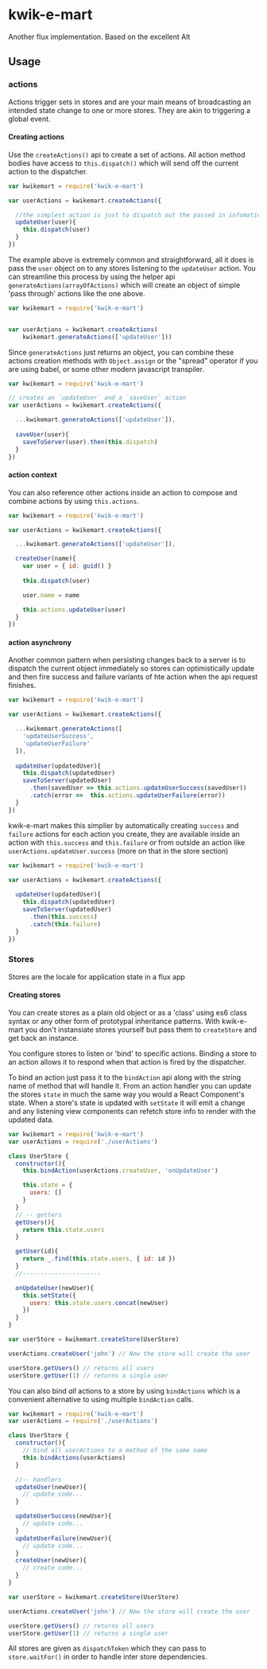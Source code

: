 kwik-e-mart
=============

Another flux implementation. Based on the excellent Alt

## Usage

### actions

Actions trigger sets in stores and are your main means of broadcasting an intended state change to one or more stores. They are akin to triggering a global event.

#### Creating actions

Use the `createActions()` api to create a set of actions. All action method bodies have access to `this.dispatch()` which will send off the current action to the dispatcher.

```javascript
var kwikemart = require('kwik-e-mart')

var userActions = kwikemart.createActions({

  //the simplest action is just to dispatch out the passed in infomation
  updateUser(user){
    this.dispatch(user)
  }
})

```

The example above is extremely common and straightforward, all it does is pass the `user` object on to any stores listening to the `updateUser` action. You can streamline this process by using the helper api `generateActions(arrayOfActions)` which will create an object of simple 'pass through' actions like the one above.

```js
var kwikemart = require('kwik-e-mart')


var userActions = kwikemart.createActions(
    kwikemart.generateActions(['updateUser'])) 
```

Since `generateActions` just returns an object, you can combine these actions creation methods with `Object.assign` or the "spread" operator if you are using babel, or some other modern javascript transpiler.

```js
var kwikemart = require('kwik-e-mart')

// creates an `updateUser` and a `saveUser` action
var userActions = kwikemart.createActions({

  ...kwikemart.generateActions(['updateUser']),
  
  saveUser(user){
    saveToServer(user).then(this.dispatch)
  }
}) 
```

#### action context

You can also reference other actions inside an action to compose and combine actions by using `this.actions`.

```javascript
var kwikemart = require('kwik-e-mart')

var userActions = kwikemart.createActions({

  ...kwikemart.generateActions(['updateUser']),

  createUser(name){
    var user = { id: guid() }
    
    this.dispatch(user)

    user.name = name

    this.actions.updateUser(user)
  }
})

```

#### action asynchrony

Another common pattern when persisting changes back to a server is to dispatch the current object immediately so stores can optimistically update and then fire success and failure variants of hte action when the api request finishes. 

```js
var kwikemart = require('kwik-e-mart')

var userActions = kwikemart.createActions({

  ...kwikemart.generateActions([ 
    'updateUserSuccess', 
    'updateUserFailure'
  ]),
  
  updateUser(updatedUser){
    this.dispatch(updatedUser)
    saveToServer(updatedUser)
      .then(savedUser => this.actions.updateUserSuccess(savedUser))
      .catch(error =>  this.actions.updateUserFailure(error))
  }
}) 
```

kwik-e-mart makes this simplier by automatically creating `success` and `failure` actions for each action you create, they are available inside an action with `this.success` and `this.failure` or from outside an action like `userActions.updateUser.success` (more on that in the store section)

```js
var kwikemart = require('kwik-e-mart')

var userActions = kwikemart.createActions({
  
  updateUser(updatedUser){
    this.dispatch(updatedUser)
    saveToServer(updatedUser)
      .then(this.success)
      .catch(this.failure)
  }
}) 
```

### Stores

Stores are the locale for application state in a flux app

#### Creating stores

You can create stores as a plain old object or as a 'class' using es6 class syntax or any other form of prototypal inheritance patterns. With kwik-e-mart you don't instansiate stores yourself but pass them to `createStore` and get back an instance.

You configure stores to listen or 'bind' to specific actions. Binding a store to an action allows it to respond when that action is fired by the dispatcher.

To bind an action just pass it to the `bindAction` api along with the string name of method that will handle it. From an action handler you can update the stores `state` in much the same way you would a React Component's state. When a store's state is updated with `setState` it will emit a change and any listening view components can refetch store info to render with the updated data.

```js
var kwikemart = require('kwik-e-mart')
var userActions = require('./userActions')

class UserStore {
  constructor(){
    this.bindAction(userActions.createUser, 'onUpdateUser')

    this.state = {
      users: []
    }
  }
  // -- getters
  getUsers(){
    return this.state.users
  }

  getUser(id){
    return _.find(this.state.users, { id: id })
  }
  //----------------------

  onUpdateUser(newUser){
    this.setState({
      users: this.state.users.concat(newUser)
    })
  }
}

var userStore = kwikemart.createStore(UserStore)

userActions.createUser('john') // Now the store will create the user

userStore.getUsers() // returns all users
userStore.getUser(1) // returns a single user

```

You can also bind _all_ actions to a store by using `bindActions` which is a convenient alternative to using multiple `bindAction` calls.

```js
var kwikemart = require('kwik-e-mart')
var userActions = require('./userActions')

class UserStore {
  constructor(){
    // bind all userActions to a method of the same name
    this.bindActions(userActions)
  }

  //-- handlers
  updateUser(newUser){
    // update code...
  }

  updateUserSuccess(newUser){
    // update code...
  }
  updateUserFailure(newUser){
    // update code...
  }
  createUser(newUser){
    // create code...
  }
}

var userStore = kwikemart.createStore(UserStore)

userActions.createUser('john') // Now the store will create the user

userStore.getUsers() // returns all users
userStore.getUser(1) // returns a single user

```

All stores are given as `dispatchToken` which they can pass to `store.waitFor()` in order to handle inter store dependencies.
